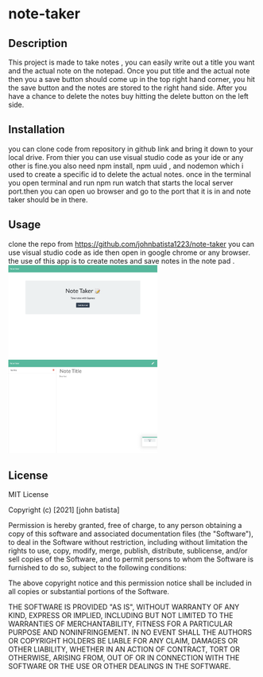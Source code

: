 # note-taker

## Description
This project is made to take notes , you can easily write out a title you want and the actual note on the notepad. Once you put title and the actual note then you a save button should come up in the top right hand corner, you hit the save button and the notes are stored to the right hand side. After you have a chance to delete the notes buy hitting the delete button on the left side.

## Installation
 you can clone code from repository in github link and bring it down to your local drive. From thier you can use visual studio code as your ide or any other is fine.you also need npm install, npm uuid , and nodemon which i used to create a specific id to delete the actual notes. once in the terminal you open terminal and run npm run  watch that starts the local server port.then you can open uo browser and go to the port that it is in and note taker should be in there.
## Usage
 clone the repo from https://github.com/johnbatista1223/note-taker you can use visual studio code as ide then open in google chrome or any browser. the use of this app is to create notes and save notes in the note pad .
 <img src="front.png" alt="note taker app" width= 300>
 <img src="back.png" alt="note taker app" width= 300>

## License
MIT License

Copyright (c) [2021] [john batista]

Permission is hereby granted, free of charge, to any person obtaining a copy
of this software and associated documentation files (the "Software"), to deal
in the Software without restriction, including without limitation the rights
to use, copy, modify, merge, publish, distribute, sublicense, and/or sell
copies of the Software, and to permit persons to whom the Software is
furnished to do so, subject to the following conditions:

The above copyright notice and this permission notice shall be included in all
copies or substantial portions of the Software.

THE SOFTWARE IS PROVIDED "AS IS", WITHOUT WARRANTY OF ANY KIND, EXPRESS OR
IMPLIED, INCLUDING BUT NOT LIMITED TO THE WARRANTIES OF MERCHANTABILITY,
FITNESS FOR A PARTICULAR PURPOSE AND NONINFRINGEMENT. IN NO EVENT SHALL THE
AUTHORS OR COPYRIGHT HOLDERS BE LIABLE FOR ANY CLAIM, DAMAGES OR OTHER
LIABILITY, WHETHER IN AN ACTION OF CONTRACT, TORT OR OTHERWISE, ARISING FROM,
OUT OF OR IN CONNECTION WITH THE SOFTWARE OR THE USE OR OTHER DEALINGS IN THE
SOFTWARE.
